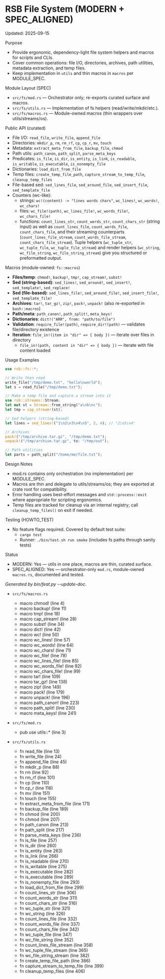 # RSB File System (MODERN + SPEC_ALIGNED)

Updated: 2025-09-15

Purpose
- Provide ergonomic, dependency-light file system helpers and macros for scripts and CLIs.
- Cover common operations: file I/O, directories, archives, path utilities, metadata extraction, and temp files.
- Keep implementation in `utils` and thin macros in `macros` per MODULE_SPEC.

Module Layout (SPEC)
- `src/fs/mod.rs` — Orchestrator only; re-exports curated surface and macros.
- `src/fs/utils.rs` — Implementation of fs helpers (read/write/mkdir/etc.).
- `src/fs/macros.rs` — Module-owned macros (thin wrappers over utils/streams/os).

Public API (curated)
- File I/O: `read_file`, `write_file`, `append_file`
- Directories: `mkdir_p`, `rm`, `rm_rf`, `cp`, `cp_r`, `mv`, `touch`
- Metadata: `extract_meta_from_file`, `backup_file`, `chmod`
- Path utils: `path_canon`, `path_split`, `parse_meta_keys`
- Predicates: `is_file`, `is_dir`, `is_entity`, `is_link`, `is_readable`, `is_writable`, `is_executable`, `is_nonempty_file`
- Dictionaries: `load_dict_from_file`
- Temp files: `create_temp_file_path`, `capture_stream_to_temp_file`, `cleanup_temp_files`
- File-based sed: `sed_lines_file`, `sed_around_file`, `sed_insert_file`, `sed_template_file`
- Counters (wc-like):
  - strings: `wc!(content) -> "lines words chars"`, `wc_lines!`, `wc_words!`, `wc_chars!`
  - files: `wc_file!(path)`, `wc_lines_file!`, `wc_words_file!`, `wc_chars_file!`
  - functions: `count_lines_str`, `count_words_str`, `count_chars_str` (string input) as well as `count_lines_file`, `count_words_file`, `count_chars_file`, and their streaming counterparts (`count_lines_file_stream`, `count_words_file_stream`, `count_chars_file_stream`). Tuple helpers (`wc_tuple_str`, `wc_tuple_file`, `wc_tuple_file_stream`) and render helpers (`wc_string`, `wc_file_string`, `wc_file_string_stream`) give you structured or preformatted output.

Macros (module-owned: `fs::macros`)
- **Files/temp**: `chmod!`, `backup!`, `tmp!`, `cap_stream!`, `subst!`
- **Sed (string-based)**: `sed_lines!`, `sed_around!`, `sed_insert!`, `sed_template!`, `sed_replace!`
- **Sed (file-based)**: `sed_lines_file!`, `sed_around_file!`, `sed_insert_file!`, `sed_template_file!`
- **Archives**: `tar!`, `tar_gz!`, `zip!`, `pack!`, `unpack!` (also re-exported in `bash::macros`)
- **Path/meta**: `path_canon!`, `path_split!`, `meta_keys!`
- **Dictionaries**: `dict!("ARR", from: "path/to/file")`
- **Validation**: `require_file!(path)`, `require_dir!(path)` — validates file/directory existence
- **Iteration**: `file_in!(item in "dir" => { body })` — iterate over files in directory
  - `file_in!(path, content in "dir" => { body })` — iterate with file content loaded

Usage Examples
```rust
use rsb::fs::*;

// Write then read
write_file("/tmp/demo.txt", "hello\nworld");
let s = read_file("/tmp/demo.txt");

// Make a temp file and capture a stream into it
use rsb::streams::Stream;
let mut st = Stream::from_string("a\nb\nc");
let tmp = cap_stream!(st);

// Sed helpers (string-based)
let lines = sed_lines!("1\n2\n3\n4\n5", 2, 4); // "2\n3\n4"

// Archives
pack!("/tmp/archive.tar.gz", "/tmp/demo.txt");
unpack!("/tmp/archive.tar.gz", to: "/tmp/out");

// Path utilities
let parts = path_split("/home/me/file.txt");
```

Design Notes
- mod.rs contains only orchestration (no implementation) per MODULE_SPEC.
- Macros are thin and delegate to utils/streams/os; they are exported at crate root for compatibility.
- Error handling uses best-effort messages and `std::process::exit` where appropriate for scripting ergonomics.
- Temp files are tracked for cleanup via an internal registry; call `cleanup_temp_files()` on exit if needed.

Testing (HOWTO_TEST)
- No feature flags required. Covered by default test suite:
  - `cargo test`
  - Runner: `./bin/test.sh run smoke` (includes fs paths through sanity tests)

Status
- MODERN: Yes — utils in one place, macros are thin, curated surface.
- SPEC_ALIGNED: Yes — orchestrator-only `mod.rs`, module-owned `macros.rs`, documented and tested.

<!-- feat:fs -->

_Generated by bin/feat.py --update-doc._

* `src/fs/macros.rs`
  - macro chmod! (line 4)
  - macro backup! (line 11)
  - macro tmp! (line 18)
  - macro cap_stream! (line 28)
  - macro subst! (line 34)
  - macro dict! (line 42)
  - macro wc! (line 50)
  - macro wc_lines! (line 57)
  - macro wc_words! (line 64)
  - macro wc_chars! (line 71)
  - macro wc_file! (line 78)
  - macro wc_lines_file! (line 85)
  - macro wc_words_file! (line 92)
  - macro wc_chars_file! (line 99)
  - macro tar! (line 109)
  - macro tar_gz! (line 138)
  - macro zip! (line 149)
  - macro pack! (line 179)
  - macro unpack! (line 196)
  - macro path_canon! (line 223)
  - macro path_split! (line 230)
  - macro meta_keys! (line 241)

* `src/fs/mod.rs`
  - pub use utils::* (line 3)

* `src/fs/utils.rs`
  - fn read_file (line 13)
  - fn write_file (line 24)
  - fn append_file (line 45)
  - fn mkdir_p (line 88)
  - fn rm (line 92)
  - fn rm_rf (line 101)
  - fn cp (line 110)
  - fn cp_r (line 116)
  - fn mv (line 151)
  - fn touch (line 155)
  - fn extract_meta_from_file (line 171)
  - fn backup_file (line 189)
  - fn chmod (line 200)
  - fn chmod (line 207)
  - fn path_canon (line 213)
  - fn path_split (line 217)
  - fn parse_meta_keys (line 236)
  - fn is_file (line 257)
  - fn is_dir (line 260)
  - fn is_entity (line 263)
  - fn is_link (line 266)
  - fn is_readable (line 270)
  - fn is_writable (line 275)
  - fn is_executable (line 282)
  - fn is_executable (line 289)
  - fn is_nonempty_file (line 293)
  - fn load_dict_from_file (line 299)
  - fn count_lines_str (line 306)
  - fn count_words_str (line 311)
  - fn count_chars_str (line 316)
  - fn wc_tuple_str (line 321)
  - fn wc_string (line 326)
  - fn count_lines_file (line 332)
  - fn count_words_file (line 337)
  - fn count_chars_file (line 342)
  - fn wc_tuple_file (line 347)
  - fn wc_file_string (line 352)
  - fn count_lines_file_stream (line 358)
  - fn wc_tuple_file_stream (line 365)
  - fn wc_file_string_stream (line 382)
  - fn create_temp_file_path (line 386)
  - fn capture_stream_to_temp_file (line 399)
  - fn cleanup_temp_files (line 406)

<!-- /feat:fs -->

